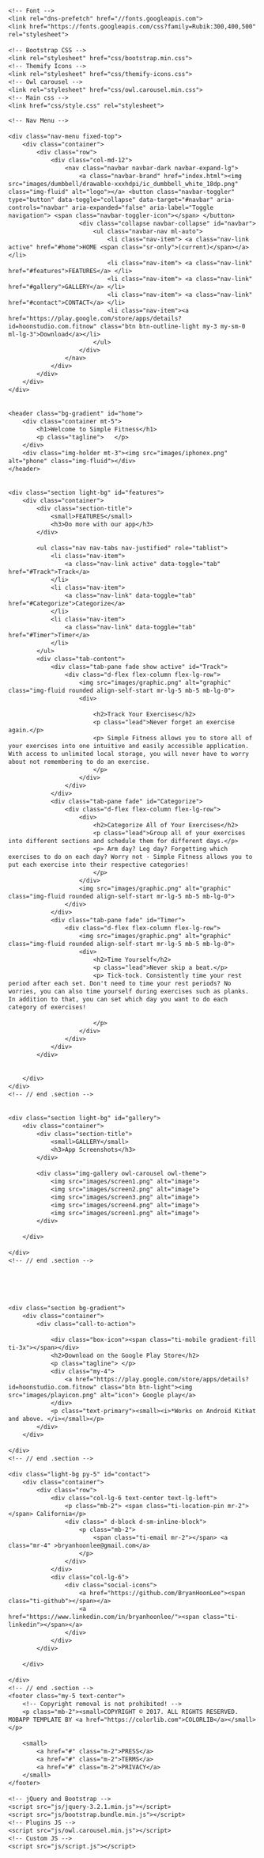 <!doctype html>
<html lang="en">
<!--
Page    : index / MobApp
Version : 1.0
Author  : Colorlib
URI     : https://colorlib.com
 -->

<head>
    <title>Venyoo</title>
    <!-- Required meta tags -->
    <meta charset="utf-8">
    <meta name="viewport" content="width=device-width, initial-scale=1, shrink-to-fit=no">
    <meta name="description" content="Mobland - Mobile App Landing Page Template">
    <meta name="keywords" content="HTML5, bootstrap, mobile, app, landing, ios, android, responsive">

    <!-- Font -->
    <link rel="dns-prefetch" href="//fonts.googleapis.com">
    <link href="https://fonts.googleapis.com/css?family=Rubik:300,400,500" rel="stylesheet">

    <!-- Bootstrap CSS -->
    <link rel="stylesheet" href="css/bootstrap.min.css">
    <!-- Themify Icons -->
    <link rel="stylesheet" href="css/themify-icons.css">
    <!-- Owl carousel -->
    <link rel="stylesheet" href="css/owl.carousel.min.css">
    <!-- Main css -->
    <link href="css/style.css" rel="stylesheet">
</head>

<body data-spy="scroll" data-target="#navbar" data-offset="30">

    <!-- Nav Menu -->

    <div class="nav-menu fixed-top">
        <div class="container">
            <div class="row">
                <div class="col-md-12">
                    <nav class="navbar navbar-dark navbar-expand-lg">
                        <a class="navbar-brand" href="index.html"><img src="images/dumbbell/drawable-xxxhdpi/ic_dumbbell_white_18dp.png" class="img-fluid" alt="logo"></a> <button class="navbar-toggler" type="button" data-toggle="collapse" data-target="#navbar" aria-controls="navbar" aria-expanded="false" aria-label="Toggle navigation"> <span class="navbar-toggler-icon"></span> </button>
                        <div class="collapse navbar-collapse" id="navbar">
                            <ul class="navbar-nav ml-auto">
                                <li class="nav-item"> <a class="nav-link active" href="#home">HOME <span class="sr-only">(current)</span></a> </li>
                                <li class="nav-item"> <a class="nav-link" href="#features">FEATURES</a> </li>
                                <li class="nav-item"> <a class="nav-link" href="#gallery">GALLERY</a> </li>
                                <li class="nav-item"> <a class="nav-link" href="#contact">CONTACT</a> </li>
                                <li class="nav-item"><a href="https://play.google.com/store/apps/details?id=hoonstudio.com.fitnow" class="btn btn-outline-light my-3 my-sm-0 ml-lg-3">Download</a></li>
                            </ul>
                        </div>
                    </nav>
                </div>
            </div>
        </div>
    </div>


    <header class="bg-gradient" id="home">
        <div class="container mt-5">
            <h1>Welcome to Simple Fitness</h1>
            <p class="tagline">   </p>
        </div>
        <div class="img-holder mt-3"><img src="images/iphonex.png" alt="phone" class="img-fluid"></div>
    </header>


    <div class="section light-bg" id="features">
        <div class="container">
            <div class="section-title">
                <small>FEATURES</small>
                <h3>Do more with our app</h3>
            </div>

            <ul class="nav nav-tabs nav-justified" role="tablist">
                <li class="nav-item">
                    <a class="nav-link active" data-toggle="tab" href="#Track">Track</a>
                </li>
                <li class="nav-item">
                    <a class="nav-link" data-toggle="tab" href="#Categorize">Categorize</a>
                </li>
                <li class="nav-item">
                    <a class="nav-link" data-toggle="tab" href="#Timer">Timer</a>
                </li>
            </ul>
            <div class="tab-content">
                <div class="tab-pane fade show active" id="Track">
                    <div class="d-flex flex-column flex-lg-row">
                        <img src="images/graphic.png" alt="graphic" class="img-fluid rounded align-self-start mr-lg-5 mb-5 mb-lg-0">
                        <div>

                            <h2>Track Your Exercises</h2>
                            <p class="lead">Never forget an exercise again.</p>
                            <p> Simple Fitness allows you to store all of your exercises into one intuitive and easily accessible application. With access to unlimited local storage, you will never have to worry about not remembering to do an exercise.
                            </p>
                        </div>
                    </div>
                </div>
                <div class="tab-pane fade" id="Categorize">
                    <div class="d-flex flex-column flex-lg-row">
                        <div>
                            <h2>Categorize All of Your Exercises</h2>
                            <p class="lead">Group all of your exercises into different sections and schedule them for different days.</p>
                            <p> Arm day? Leg day? Forgetting which exercises to do on each day? Worry not - Simple Fitness allows you to put each exercise into their respective categories!
                            </p>
                        </div>
                        <img src="images/graphic.png" alt="graphic" class="img-fluid rounded align-self-start mr-lg-5 mb-5 mb-lg-0">
                    </div>
                </div>
                <div class="tab-pane fade" id="Timer">
                    <div class="d-flex flex-column flex-lg-row">
                        <img src="images/graphic.png" alt="graphic" class="img-fluid rounded align-self-start mr-lg-5 mb-5 mb-lg-0">
                        <div>
                            <h2>Time Yourself</h2>
                            <p class="lead">Never skip a beat.</p>       
                            <p> Tick-tock. Consistently time your rest period after each set. Don't need to time your rest periods? No worries, you can also time yourself during exercises such as planks. In addition to that, you can set which day you want to do each category of exercises!

                            </p>
                        </div>
                    </div>
                </div>
            </div>


        </div>
    </div>
    <!-- // end .section -->
    

    <div class="section light-bg" id="gallery">
        <div class="container">
            <div class="section-title">
                <small>GALLERY</small>
                <h3>App Screenshots</h3>
            </div>

            <div class="img-gallery owl-carousel owl-theme">
                <img src="images/screen1.png" alt="image">
                <img src="images/screen2.png" alt="image">
                <img src="images/screen3.png" alt="image">
                <img src="images/screen4.png" alt="image">
                <img src="images/screen1.png" alt="image">
            </div>

        </div>

    </div>
    <!-- // end .section -->





    <div class="section bg-gradient">
        <div class="container">
            <div class="call-to-action">

                <div class="box-icon"><span class="ti-mobile gradient-fill ti-3x"></span></div>
                <h2>Download on the Google Play Store</h2>
                <p class="tagline"> </p>
                <div class="my-4">
                    <a href="https://play.google.com/store/apps/details?id=hoonstudio.com.fitnow" class="btn btn-light"><img src="images/playicon.png" alt="icon"> Google play</a>
                </div>
                <p class="text-primary"><small><i>*Works on Android Kitkat and above. </i></small></p>
            </div>
        </div>

    </div>
    <!-- // end .section -->

    <div class="light-bg py-5" id="contact">
        <div class="container">
            <div class="row">
                <div class="col-lg-6 text-center text-lg-left">
                    <p class="mb-2"> <span class="ti-location-pin mr-2"></span> California</p>
                    <div class=" d-block d-sm-inline-block">
                        <p class="mb-2">
                            <span class="ti-email mr-2"></span> <a class="mr-4" >bryanhoonlee@gmail.com</a>
                        </p>
                    </div>
                </div>
                <div class="col-lg-6">
                    <div class="social-icons">
                        <a href="https://github.com/BryanHoonLee"><span class="ti-github"></span></a>
                        <a href="https://www.linkedin.com/in/bryanhoonlee/"><span class="ti-linkedin"></span></a>
                    </div>
                </div>
            </div>

        </div>

    </div>
    <!-- // end .section -->
    <footer class="my-5 text-center">
        <!-- Copyright removal is not prohibited! -->
        <p class="mb-2"><small>COPYRIGHT © 2017. ALL RIGHTS RESERVED. MOBAPP TEMPLATE BY <a href="https://colorlib.com">COLORLIB</a></small></p>

        <small>
            <a href="#" class="m-2">PRESS</a>
            <a href="#" class="m-2">TERMS</a>
            <a href="#" class="m-2">PRIVACY</a>
        </small>
    </footer>

    <!-- jQuery and Bootstrap -->
    <script src="js/jquery-3.2.1.min.js"></script>
    <script src="js/bootstrap.bundle.min.js"></script>
    <!-- Plugins JS -->
    <script src="js/owl.carousel.min.js"></script>
    <!-- Custom JS -->
    <script src="js/script.js"></script>

</body>

</html>
